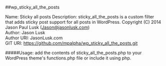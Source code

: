 ##wp_sticky_all_the_posts

Name: Sticky all posts
Description: sticky_all_the_posts is a custom filter that adds sticky post support for all posts in WordPress.
Copyright (C) 2014  Jason Paul Lusk (Jason@jasonlusk.com)  
Author: Jason Lusk  
Author URI: JasonLusk.com  
GIT URI: https://github.com/mpalpha/wp_sticky_all_the_posts.git  

#####Usage: 
    add the contents of sticky_all_the_posts.php to your WordPress theme's functions.php file or include it using php.